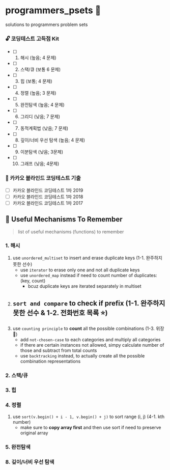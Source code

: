 # programmers_psets :ocean:
solutions to programmers problem sets

### :unlock: 코딩테스트 고득점 Kit 
- [ ] 1. 해시 (높음; 4 문제)
- [ ] 2. 스택/큐 (보통 6 문제)
- [ ] 3. 힙 (보통; 4 문제)
- [ ] 4. 정렬 (높음; 3 문제)
- [ ] 5. 완전탐색 (높음; 4 문제)
- [ ] 6. 그리디 (낮음; 7 문제)
- [ ] 7. 동적계획법 (낮음; 7 문제)
- [ ] 8. 깊이/너비 우선 탐색 (높음; 4 문제)
- [ ] 9. 이분탐색 (낮음; 3문제)
- [ ] 10. 그래프 (낮음; 4문제)

### :chocolate_bar: 카카오 블라인드 코딩테스트 기출
- [ ] 카카오 블라인드 코딩테스트 1차 2019
- [ ] 카카오 블라인드 코딩테스트 1차 2018
- [ ] 카카오 블라인드 코딩테스트 1차 2017

## :wrench: Useful Mechanisms To Remember
> list of useful mechanisms (functions) to remember

### 1. 해시
1. use `unordered_multiset` to insert and erase duplicate keys (1-1. 완주하지 못한 선수)
    - use `iterator` to erase only one and not all duplicate keys
    - use `unordered_map` instead if need to count number of duplicates: (key, count)
        - bcuz duplicate keys are iterated separately in multiset
2. `sort and compare` to check if prefix (1-1. 완주하지 못한 선수 & 1-2. 전화번호 목록 :star:)
    - 
3. use `counting principle` to __count__ all the possible combinations (1-3. 위장 :rocket:)
    - add `not-chosen-case` to each categories and multiply all categories
    - if there are certain instances not allowed, simpy calculate number of those and subtract from total counts
    - use `backtracking` instead, to actually create all the possible combination representations

### 2. 스택/큐
### 3. 힙

### 4. 정렬
1. use `sort(v.begin() + i - 1, v.begin() + j)` to sort range (i, j) (4-1. kth number)
    - make sure to __copy array first__ and then use sort if need to preserve original array

### 5. 완전탐색

### 8. 깊이/너비 우선 탐색
